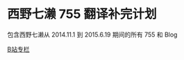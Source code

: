 # 西野七濑 755 翻译补完计划

包含西野七濑从 2014.11.1 到 2015.6.19 期间的所有 755 和 Blog

[B站专栏](https://member.bilibili.com/platform/text-read-list?id=284862)

